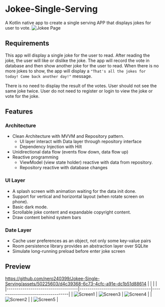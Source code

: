 # Jokee-Single-Serving

A Kotlin native app to create a single serving APP that displays jokes for user to vote.
![Jokee Page](./appview/Joke.png)

## Requirements

This app will display a single joke for the user to read.
After reading the joke, the user will like or dislike the joke.
The app will record the vote in database and then show another joke for the user to read.
When there is no more jokes to show, the app will display
a `"That's all the jokes for today! Come back another day!"` message.

There is no need to display the result of the votes.
User should not see the same joke twice.
User do not need to register or login to view the joke or vote for the joke.

## Features

### Architecture

- Clean Architecture with MVVM and Repository pattern.
    - UI layer interact with Data layer through repository interface
    - Dependency Injection with Hilt
- Unidirectional data flow (events flow down, data flow up)
- Reactive programming
    - ViewModel (view state holder) reactive with data from repository.
    - Repository reactive with database changes

### UI Layer

- A splash screen with animation waiting for the data init done.
- Support for vertical and horizontal layout (when rotate screen on phone).
- Basic dark mode.
- Scrollable joke content and expandable copyright content.
- Draw content behind system bars

### Date Layer

- Cache user preferences as an object, not only some key-value pairs
- Room persistence library provides an abstraction layer over SQLite
- Simulate long-running preload before enter joke screen

## Preview
https://github.com/nero240399/Jokee-Single-Serving/assets/50225603/d4c39368-6c73-4cfc-a91e-dc1b51d88614
|                                    |                                    |                                    |
|------------------------------------|------------------------------------|------------------------------------|
| ![Screen1](./appview/screen_1.png) | ![Screen3](./appview/screen_3.png) | ![Screen4](./appview/screen_4.png) |
| ![Screen2](./appview/screen_2.png) |
| ![Screen5](./appview/screen_5.png) | 









